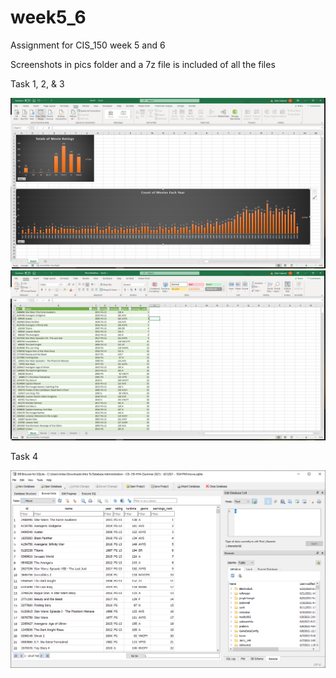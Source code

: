 # week5_6
Assignment for CIS_150 week 5 and 6

Screenshots in pics folder and a 7z file is included of all the files




Task 1, 2, & 3

<img src="./pics/excelBarGraphs.PNG">

<img src="./pics/CaptureImport.PNG">



Task 4

<img src="./pics/DBBrowser.PNG">
